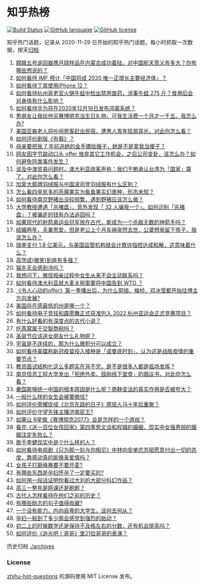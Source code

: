 # 知乎热榜
[![Build Status](https://github.com/ToWeLong/zhihu-hot-questions/workflows/CI/badge.svg)](https://github.com/ToWeLong/zhihu-hot-questions/actions)
[![GitHub language](https://img.shields.io/badge/language-golang-orange.svg)](https://golang.org/)
[![GitHub license](https://img.shields.io/github/license/ToWeLong/zhihu-hot-questions)](https://github.com/ToWeLong/zhihu-hot-questions/blob/main/LICENSE)

知乎热门话题，记录从 2020-11-29 日开始的知乎热门话题。每小时抓取一次数据，按天[归档](./archives)

<!-- BEGIN -->

1. [嫦娥五号返回器携月球样品在内蒙古成功着陆，对中国航天意义有多大？你有哪些想说的？](https://www.zhihu.com/question/435116380)
1. [如何看待 IMF 预计「中国将成 2020 唯一正增长主要经济体」？](https://www.zhihu.com/question/425525943)
1. [如何看待丁真使用iPhone 12？](https://www.zhihu.com/question/434592793)
1. [如何看待杭州哥老官火锅牛蛙中检出禁用兽药，涉事牛蛙 275 斤？食用后会对身体有什么影响？](https://www.zhihu.com/question/435097919)
1. [如何看待华为将在2020年12月16日发布鸿蒙系统？](https://www.zhihu.com/question/434818494)
1. [男朋友让我给他买赛博朋克当生日礼物，可我生活费一个月才一千五，我怎么办?](https://www.zhihu.com/question/434776782)
1. [美国亚裔老人将吵闹房客赶出民宿，遭黑人青年猛扇耳光，对此你怎么看？](https://www.zhihu.com/question/435065211)
1. [如何评价剧版《有翡》？](https://www.zhihu.com/question/434976264)
1. [母亲要把我 7 年前送她的金手镯给嫂子，她是不是拿我当傻子？](https://www.zhihu.com/question/435119118)
1. [网友因字节跳动口头 offer 放弃其它工作机会，之后公司变卦，该怎么办？如何避免同类事件发生？](https://www.zhihu.com/question/435118515)
1. [谈及中澳贸易问题时，澳大利亚政客声称：我们干脆承认台湾为「国家」算了，对此你怎么看？](https://www.zhihu.com/question/435103691)
1. [加拿大鹅牌羽绒服与中国波司登羽绒服有什么区别？](https://www.zhihu.com/question/267417235)
1. [怎么看四皇凯多的恶魔果实为鱼鱼果实幻兽种，形态未知？](https://www.zhihu.com/question/435002748)
1. [如何看待南京野猪出没较频繁，遇到野猪应该怎么做？](https://www.zhihu.com/question/433711620)
1. [大学教授遭遇「杀猪盘」，意外发现「 32 人骗我一个」，如何识别「杀猪盘」？被骗走的钱有办法追回吗？](https://www.zhihu.com/question/435055077)
1. [如果现代的射箭奥运会冠军放在古代，能成为一个杀敌无数的神箭手吗？](https://www.zhihu.com/question/417602409)
1. [结婚两年，夫妻恩爱，但是老公上个月车祸突然去世，公婆想我留下孩子，我该怎么办？](https://www.zhihu.com/question/430060068)
1. [瑞幸支付 1.8 亿美元，与美国监管机构就会计欺诈指控达成和解，这意味着什么？](https://www.zhihu.com/question/435200634)
1. [高学成(微笑)到底有多强？](https://www.zhihu.com/question/37049266)
1. [猫冬天会感到冷吗？](https://www.zhihu.com/question/428634141)
1. [我想问下，微信相亲过程中女生从来不会主动联系吗？](https://www.zhihu.com/question/376671167)
1. [如何看待澳大利亚就大麦关税案要将中国告到 WTO ？](https://www.zhihu.com/question/435126073)
1. [《令人心动的offer》第一季播出后，为什么郭旭，梅桢，邓冰莹都开始往博主方向发展?](https://www.zhihu.com/question/384507015)
1. [美国存在感最低的州是哪一个？](https://www.zhihu.com/question/433421382)
1. [如何看待电子竞技和霹雳舞正式获准列入 2022 杭州亚运会正式竞赛项目？](https://www.zhihu.com/question/435165701)
1. [有什么好看的有深度点的古代小说？](https://www.zhihu.com/question/307146846)
1. [吃燕窝属于交智商税吗？](https://www.zhihu.com/question/360086668)
1. [圣诞节应该送女朋友什么礼物呢？](https://www.zhihu.com/question/359982349)
1. [宇宙是不连续的，那为什么微积分可以成立？](https://www.zhihu.com/question/430172368)
1. [如何看待美媒称新冠疫苗投入接种是「诺曼底时刻」，认为这是战胜疫情的重要节点？](https://www.zhihu.com/question/435138594)
1. [教资面试结构化这么多题实在背不完，是不是很多人都是临场发挥 ?](https://www.zhihu.com/question/361120920)
1. [南京信息工程大学发出「拒绝外卖、鼓励线下堂食」的倡议书，对此你怎么看？](https://www.zhihu.com/question/434950443)
1. [秦国能够统一中国的根本原因是什么呢？商鞅变法的真实作用是否被夸大？](https://www.zhihu.com/question/434434831)
1. [一般什么样的女生会被要微信?](https://www.zhihu.com/question/323245237)
1. [如何评价荣耀促成《北京东路的日子》原班人马十年后重聚？](https://www.zhihu.com/question/435106168)
1. [如何评价守望先锋主播济南屁王?](https://www.zhihu.com/question/431941600)
1. [如果让 R星做《赛博朋克2077》会是怎样的一个游戏？](https://www.zhihu.com/question/434935063)
1. [看完《送一百位女孩回家》第四季思文谈和程璐的婚姻，现实中女强男弱的婚姻注定失败么？](https://www.zhihu.com/question/435133950)
1. [歌手李健现实中是个什么样的人？](https://www.zhihu.com/question/21181290)
1. [如何看待电视剧《只为那一刻与你相见》中林向安单恋苏陌愿意付出一切的态度，靠感动真的能换来爱情吗？](https://www.zhihu.com/question/435083291)
1. [女孩子打巅峰赛要不要开麦?](https://www.zhihu.com/question/408414316)
1. [有哪些东西是孕妇怀孕了一定要买的?](https://www.zhihu.com/question/357781178)
1. [如何用一段话证明你看过大刘的大部分科幻作品？](https://www.zhihu.com/question/433601263)
1. [高三一整年是网课还是刷题？](https://www.zhihu.com/question/423087759)
1. [古代人怎样看待在他们之前的历史？](https://www.zhihu.com/question/26541393)
1. [有哪些励志的句子值得收藏?](https://www.zhihu.com/question/431383752)
1. [一个没有能力，内向自卑的大学生，该何去何从？](https://www.zhihu.com/question/432000580)
1. [孕妇一般到了多少周会感觉到强烈的胎动？](https://www.zhihu.com/question/420792384)
1. [初二上的时候数学还是保持不及格左右的分数，还有机会提高吗？](https://www.zhihu.com/question/429820088)
1. [如何评价《追光吧！哥哥》里21位哥哥的表演？](https://www.zhihu.com/question/434602748)

<!-- END -->

历史归档 [./archives](./archives)


### License
[zhihu-hot-questions](https://github.com/towelong/zhihu-hot-questions) 的源码使用 MIT License 发布。